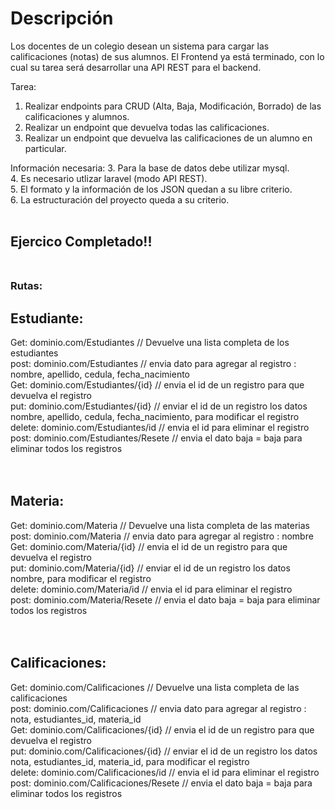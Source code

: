 # Descripción

Los docentes de un colegio desean un sistema para cargar las calificaciones (notas) de sus
alumnos. El Frontend ya está terminado, con lo cual su tarea será desarrollar una API REST para el backend.

Tarea:
1. Realizar endpoints para CRUD (Alta, Baja, Modificación, Borrado) de las calificaciones y alumnos.
2. Realizar un endpoint que devuelva todas las calificaciones.
3. Realizar un endpoint que devuelva las calificaciones de un alumno en particular.

Información necesaria:
3. Para la base de datos debe utilizar mysql.</br>
4. Es necesario utlizar laravel (modo API REST).</br>
5. El formato y la información de los JSON quedan a su libre criterio.</br>
6. La estructuración del proyecto queda a su criterio.</br></br>

## Ejercico Completado!!</br></br>
### Rutas:</br>
## Estudiante:
Get: dominio.com/Estudiantes // Devuelve una lista completa de los estudiantes</br>
post: dominio.com/Estudiantes // envia dato para agregar al registro : nombre, apellido, cedula, fecha_nacimiento</br>
Get: dominio.com/Estudiantes/{id} // envia el id de un registro para que devuelva el registro</br>
put: dominio.com/Estudiantes/{id} // enviar el id de un registro los datos nombre, apellido, cedula, fecha_nacimiento, para modificar el registro</br>
delete: dominio.com/Estudiantes/id // envia el id para eliminar el registro</br>
post: dominio.com/Estudiantes/Resete // envia el dato baja = baja para eliminar todos los registros</br></br></br> 
## Materia:
Get: dominio.com/Materia // Devuelve una lista completa de las materias</br>
post: dominio.com/Materia // envia dato para agregar al registro : nombre</br>
Get: dominio.com/Materia/{id} // envia el id de un registro para que devuelva el registro</br>
put: dominio.com/Materia/{id} // enviar el id de un registro los datos nombre, para modificar el registro</br>
delete: dominio.com/Materia/id // envia el id para eliminar el registro</br>
post: dominio.com/Materia/Resete // envia el dato baja = baja para eliminar todos los registros</br></br></br> 
## Calificaciones:
Get: dominio.com/Calificaciones // Devuelve una lista completa de las calificaciones</br>
post: dominio.com/Calificaciones // envia dato para agregar al registro : nota, estudiantes_id, materia_id</br>
Get: dominio.com/Calificaciones/{id} // envia el id de un registro para que devuelva el registro</br>
put: dominio.com/Calificaciones/{id} // enviar el id de un registro los datos nota, estudiantes_id, materia_id, para modificar el registro</br>
delete: dominio.com/Calificaciones/id // envia el id para eliminar el registro</br>
post: dominio.com/Calificaciones/Resete // envia el dato baja = baja para eliminar todos los registros</br></br></br> 

